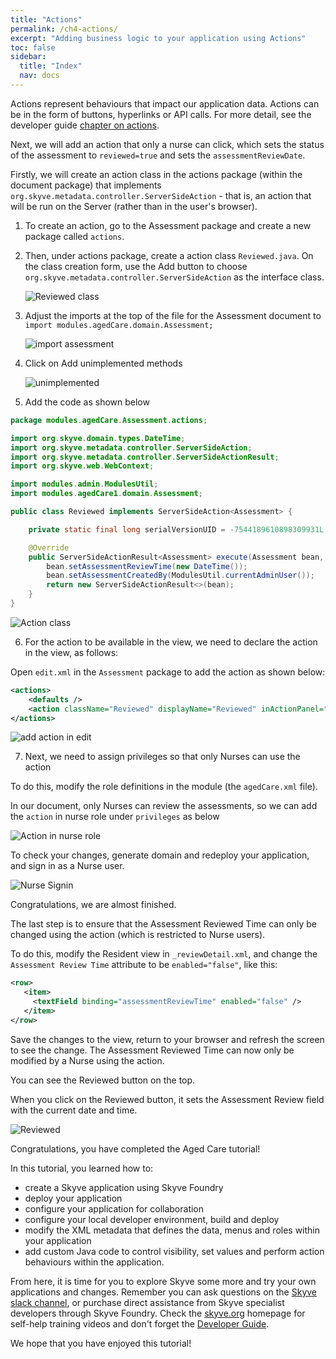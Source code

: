 ```yaml
---
title: "Actions"
permalink: /ch4-actions/
excerpt: "Adding business logic to your application using Actions"
toc: false
sidebar:
  title: "Index"
  nav: docs
---
```


Actions represent behaviours that impact our application data. Actions can be in the form of buttons, hyperlinks or API calls. For more detail, see the developer guide [chapter on actions](https://skyvers.github.io/skyve-dev-guide/actions/).

Next, we will add an action that only a nurse can click, which sets the status of the assessment to `reviewed=true` and sets the `assessmentReviewDate`.

Firstly, we will create an action class in the actions package (within the document package) that implements `org.skyve.metadata.controller.ServerSideAction` - that is, an action that will be run on the Server (rather than in the user's browser).

1. To create an action, go to the Assessment package and create a new package called `actions`.

2. Then, under actions package, create a action class `Reviewed.java`. On the class creation form, use the Add button to choose `org.skyve.metadata.controller.ServerSideAction` as the interface class.

   ![Reviewed class](../doc_src_img/chapter11/1.png "reviewed class")

3. Adjust the imports at the top of the file for the Assessment document to `import modules.agedCare.domain.Assessment;`

   ![import assessment](../doc_src_img/chapter11/2.jpg "import assessment")

4. Click on Add unimplemented methods

   ![unimplemented](../doc_src_img/chapter11/3.jpg "unimplemented")

5. Add the code as shown below

```java
package modules.agedCare.Assessment.actions;

import org.skyve.domain.types.DateTime;
import org.skyve.metadata.controller.ServerSideAction;
import org.skyve.metadata.controller.ServerSideActionResult;
import org.skyve.web.WebContext;

import modules.admin.ModulesUtil;
import modules.agedCare1.domain.Assessment;

public class Reviewed implements ServerSideAction<Assessment> {

	private static final long serialVersionUID = -7544189610898309931L;

	@Override
	public ServerSideActionResult<Assessment> execute(Assessment bean, WebContext webContext) throws Exception {
		bean.setAssessmentReviewTime(new DateTime());
		bean.setAssessmentCreatedBy(ModulesUtil.currentAdminUser());
		return new ServerSideActionResult<>(bean);
	}
}
```

![Action class](../doc_src_img/chapter11/4.jpg "Action class")

6. For the action to be available in the view, we need to declare the action in the view, as follows:

Open `edit.xml` in the `Assessment` package to add the action as shown below:

```xml
<actions>
	<defaults />
	<action className="Reviewed" displayName="Reviewed" inActionPanel="true"/>
</actions>
```

![add action in edit](../doc_src_img/chapter11/5.jpg "Add action")

7. Next, we need to assign privileges so that only Nurses can use the action

To do this, modify the role definitions in the module (the `agedCare.xml` file).

In our document, only Nurses can review the assessments, so we can add the `action` in nurse role under `privileges` as below

![Action in nurse role](../doc_src_img/chapter11/6.jpg "Add action in nurse role")

To check your changes, generate domain and redeploy your application, and sign in as a Nurse user.

![Nurse Signin](../doc_src_img/chapter11/7.jpg "Nurse Signin")

Congratulations, we are almost finished.

The last step is to ensure that the Assessment Reviewed Time can only be changed using the action (which is restricted to Nurse users).

To do this, modify the Resident view in `_reviewDetail.xml`, and change the `Assessment Review Time` attribute to be `enabled="false"`, like this:

```xml
<row>
   <item>
     <textField binding="assessmentReviewTime" enabled="false" />
   </item>
</row>
```

Save the changes to the view, return to your browser and refresh the screen to see the change. The Assessment Reviewed Time can now only be modified by a Nurse using the action.

You can see the Reviewed button on the top.

When you click on the Reviewed button, it sets the Assessment Review field with the current date and time.

![Reviewed](../doc_src_img/chapter11/8.jpg "Reviewed")

Congratulations, you have completed the Aged Care tutorial!

In this tutorial, you learned how to:

- create a Skyve application using Skyve Foundry
- deploy your application
- configure your application for collaboration
- configure your local developer environment, build and deploy
- modify the XML metadata that defines the data, menus and roles within your application
- add custom Java code to control visibility, set values and perform action behaviours within the application.

From here, it is time for you to explore Skyve some more and try your own applications and changes. Remember you can ask questions on the [Skyve slack channel](https://join.slack.com/t/skyveframework/shared_invite/enQtNDMwNTcyNzE0NzI2LTRkMWUxZDBlZmFlMmJkMjQzYWMzYWQxMmQzYWQ1ZTdlODNkNjRlYzVhYjFmMmQ4NTlhYWY4MjNhMGVkZGNlMjY), or purchase direct assistance from Skyve specialist developers through Skyve Foundry. Check the [skyve.org](https://skyve.org/) homepage for self-help training videos and don't forget the [Developer Guide](https://skyvers.github.io/skyve-dev-guide/).

We hope that you have enjoyed this tutorial!
